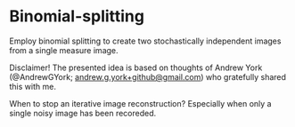 # Binomial-splitting
Employ binomial splitting to create two stochastically independent images from a single measure image.

Disclaimer!
The presented idea is based on thoughts of Andrew York (@AndrewGYork; andrew.g.york+github@gmail.com) who gratefully shared this with me.

When to stop an iterative image reconstruction? Especially when only a single noisy image has been recoreded.
